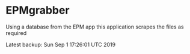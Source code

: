 # EPMgrabber
Using a database from the EPM app this application scrapes the files as required


Latest backup: Sun Sep 1 17:26:01 UTC 2019
